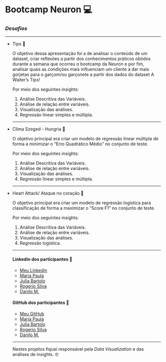 # **Bootcamp Neuron** :computer:
### *Desafios*
***
* Tips :briefcase:

    O objetivo dessa apresentação foi a de analisar o conteúdo de um dataset, criar reflexões a partir dos conhecimentos práticos obtidos durante a semana que ocorreu o bootcamp     da Neuron e por fim, analisar quais as condições mais influenciam um cliente a dar mais gorjetas para o garçom/ou garçonete a partir dos dados do dataset A Waiter’s Tips!
    
    Por meio dos seguintes insights:
    1.  Análise Descritiva das Variáveis.
    2.  Análise de relação entre variáveis.
    3.  Visualização das análises.
    4.  Regressão linear simples e múltipla.
    ***
* Clima Szeged - Hungria :briefcase:

    O objetivo principal era criar um modelo de regressão linear múltipla de forma a minimizar o “Erro Quadrático Médio” no conjunto de teste.
    
    Por meio dos seguintes insights: 
    1. Análise Descritiva das Variáveis.
    2. Análise de relação entre variáveis.
    3. Visualização das análises.
    4. Regressão linear simples e múltipla.
    ***
* Heart Attack/ Ataque no coração :briefcase:

    O objetivo principal era criar um modelo de regressão logística para classificação de forma a maximizar o “Score F1” no conjunto de teste.
    
    Por meio dos seguintes insights:
    1. Análise Descritiva das Variáveis.
    2. Análise de relação entre variáveis.
    3. Visualização das análises.
    4. Regressão logística.
    ***
    #### Linkedin dos participantes :muscle:
    * [Meu Linkedin](https://www.linkedin.com/in/maksonvinicio/)
    * [Maria Paula](https://www.linkedin.com/in/mpdiasrosa/)
    * [Julia Bartolo](https://www.linkedin.com/in/juliabartolo/)
    * [Rogerio Silva](https://www.linkedin.com/in/rogerio-silva-sampaio-037a7216/)
    * [Danilo M.](OFF)
    #### GitHub dos participantes :muscle:
    * [Meu GitHub](https://github.com/MaksonViini)
    * [Maria Paula](https://github.com/mpdiasrosa)
    * [Julia Bartolo](OFF)
    * [Rogerio Silva](https://github.com/rssampaio)
    * [Danilo M.](OFF)
    ****
    Nestes projetos fiquei responsável pela *Data Visualization* e das análises de insights. :nerd_face:
